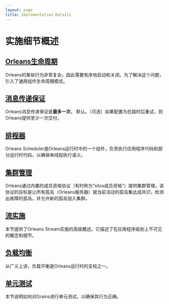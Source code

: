 ```yaml
---
layout: page
title: Implementation Details
---
```


# 实施细节概述

## [Orleans生命周期](orleans_lifecycle.md)

Orleans的某些行为非常复杂，因此需要有序地启动和关闭。为了解决这个问题，引入了通用组件生命周期模式。

## [消息传递保证](messaging_delivery_guarantees.md)

Orleans消息传递保证是**最多一次**， 默认。（可选）如果配置为在超时后重试，则Orleans提供至少一次交付。

## [排程器](scheduler.md)

Orleans Scheduler是Orleans运行时中的一个组件，负责执行应用程序代码和部分运行时代码，以确保单线程执行语义。

## [集群管理](cluster_management.md)

Orleans通过内置的成员资格协议（有时称为“silos成员资格”）提供集群管理。该协议的目标是让所有孤岛（Orleans服务器）就当前活动的孤岛集达成共识，检测出故障的孤岛，并允许新的孤岛加入集群。

## [流实施](streams_implementation.md)

本节提供了Orleans Stream实施的高级概述。它描述了在应用程序级别上不可见的概念和细节。

## [负载均衡](load_balancing.md)

从广义上讲，负载平衡是Orleans运行时的支柱之一。

## [单元测试](testing.md)

本节说明如何对Grains进行单元测试，以确保其行为正确。
